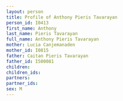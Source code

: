 ```yaml
---
layout: person
title: Profile of Anthony Pieris Tavarayan
person_id: I0413
first_name: Anthony
last_name: Pieris Tavarayan
full_name: Anthony Pieris Tavarayan
mother: Lucia Canjemanaden
mother_id: I0815
father: Caitan Pieris Tavarayan
father_id: I500081
children:
children_ids:
partners:
partner_ids:
sex: M
---
```


